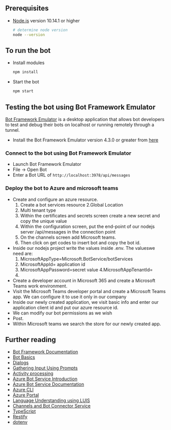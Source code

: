 ## Prerequisites

- [Node.js](https://nodejs.org) version 10.14.1 or higher

  ```bash
  # determine node version
  node --version
  ```

## To run the bot

- Install modules

  ```bash
  npm install
  ```

- Start the bot

  ```bash
  npm start
  ```

## Testing the bot using Bot Framework Emulator

[Bot Framework Emulator](https://github.com/microsoft/botframework-emulator) is a desktop application that allows bot developers to test and debug their bots on localhost or running remotely through a tunnel.

- Install the Bot Framework Emulator version 4.3.0 or greater from [here](https://github.com/Microsoft/BotFramework-Emulator/releases)

### Connect to the bot using Bot Framework Emulator

- Launch Bot Framework Emulator
- File -> Open Bot
- Enter a Bot URL of `http://localhost:3978/api/messages`

### Deploy the bot to Azure and microsoft teams

- Create and configure an azure resource.
  1. Create a bot services resource
     2.Global Location
  2. Multi tenant type
  3. Within the certificates and secrets screen create a new secret and copy the unique value
  4. Within the configuration screen, put the end-point of our nodejs server <url>/api/messages in the connection point
  5. On the channels screen add Microsoft teams.
  6. Then click on get codes to insert bot and copy the bot id.
- Inside our nodejs project write the values ​​inside .env. The values ​​we need are:
  1. MicrosoftAppType=Microsoft.BotService/botServices
  2. MicrosoftAppId= application id
  3. MicrosoftAppPassword=secret value
     4.MicrosoftAppTenantId=
  4.
- Create a developer account in Microsoft 365 and create a Microsoft Teams work environment.
- Visit the Microsoft Teams developer portal and create a Microsoft Teams app. We can configure it to use it only in our company
- Inside our newly created application, we visit basic info and enter our application client id and put our azure resource id.
- We can modify our bot permissions as we wish
- Post.
- Within Microsoft teams we search the store for our newly created app.

## Further reading

- [Bot Framework Documentation](https://docs.botframework.com)
- [Bot Basics](https://docs.microsoft.com/azure/bot-service/bot-builder-basics?view=azure-bot-service-4.0)
- [Dialogs](https://docs.microsoft.com/en-us/azure/bot-service/bot-builder-concept-dialog?view=azure-bot-service-4.0)
- [Gathering Input Using Prompts](https://docs.microsoft.com/en-us/azure/bot-service/bot-builder-prompts?view=azure-bot-service-4.0)
- [Activity processing](https://docs.microsoft.com/en-us/azure/bot-service/bot-builder-concept-activity-processing?view=azure-bot-service-4.0)
- [Azure Bot Service Introduction](https://docs.microsoft.com/azure/bot-service/bot-service-overview-introduction?view=azure-bot-service-4.0)
- [Azure Bot Service Documentation](https://docs.microsoft.com/azure/bot-service/?view=azure-bot-service-4.0)
- [Azure CLI](https://docs.microsoft.com/cli/azure/?view=azure-cli-latest)
- [Azure Portal](https://portal.azure.com)
- [Language Understanding using LUIS](https://docs.microsoft.com/en-us/azure/cognitive-services/luis/)
- [Channels and Bot Connector Service](https://docs.microsoft.com/en-us/azure/bot-service/bot-concepts?view=azure-bot-service-4.0)
- [TypeScript](https://www.typescriptlang.org)
- [Restify](https://www.npmjs.com/package/restify)
- [dotenv](https://www.npmjs.com/package/dotenv)
